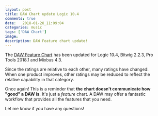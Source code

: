 ```yaml
---
layout: post
title: DAW Chart update Logic 10.4
comments: true
date:   2018-01-28_11:09:04 
categories: music
tags: ['DAW Chart']
image:
description: DAW Feature chart update!
---
```


The [DAW Feature Chart](/DAW-Chart.html) has been updated for Logic 10.4, Bitwig 2.2.3, Pro Tools 2018.1 and Mixbus 4.3.

Since the ratings are relative to each other, many ratings have changed. When one product improves, other ratings may be reduced to reflect the relative capability in that category.

Once again! This is a reminder that **the chart doesn't communicate how "good" a DAW is**. It's just a _feature_ chart. A DAW may offer a fantastic workflow that provides all the features that you need.

Let me know if you have any questions!
